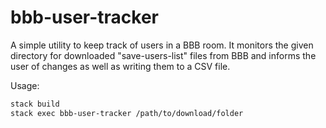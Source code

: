 # bbb-user-tracker

A simple utility to keep track of users in a BBB room. It monitors the given directory for downloaded "save-users-list" files from BBB and informs the user of changes as well as writing them to a CSV file.

Usage: 
```bash
stack build
stack exec bbb-user-tracker /path/to/download/folder
```